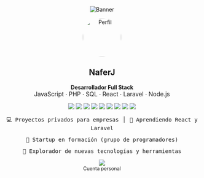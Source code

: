 <!-- Banner principal (puedes cambiar la imagen cuando quieras) -->
<p align="center">
  <img src="https://placehold.co/900x200?text=Tu+Banner+Aqui" alt="Banner" />
</p>

<p align="center">
  <img src="https://placehold.co/100x100?text=Foto" width="100" alt="Perfil" style="border-radius:50%;" />
</p>

<h2 align="center">NaferJ</h2>
<p align="center">
  <b>Desarrollador Full Stack</b> <br>
  <span style="font-size: 1.1em;">JavaScript · PHP · SQL · React · Laravel · Node.js</span>
</p>

<p align="center">
  <img src="https://img.shields.io/badge/JavaScript-323330?style=flat&logo=javascript&logoColor=F7DF1E" />
  <img src="https://img.shields.io/badge/PHP-777BB4?style=flat&logo=php&logoColor=white" />
  <img src="https://img.shields.io/badge/React-20232A?style=flat&logo=react&logoColor=61DAFB" />
  <img src="https://img.shields.io/badge/Laravel-FF2D20?style=flat&logo=laravel&logoColor=white" />
  <img src="https://img.shields.io/badge/Node.js-339933?style=flat&logo=node.js&logoColor=white" />
  <img src="https://img.shields.io/badge/MySQL-4479A1?style=flat&logo=mysql&logoColor=white" />
  <img src="https://img.shields.io/badge/Git-F05032?style=flat&logo=git&logoColor=white" />
  <img src="https://img.shields.io/badge/Jira-0052CC?style=flat&logo=jira&logoColor=white" />
  <img src="https://img.shields.io/badge/JetBrains-000000?style=flat&logo=jetbrains&logoColor=white" />
</p>

<p align="center">
  <kbd>💻 Proyectos privados para empresas</kbd> &nbsp; | &nbsp;
  <kbd>🚀 Aprendiendo React y Laravel</kbd>
</p>

<p align="center">
  <kbd>🤝 Startup en formación (grupo de programadores)</kbd>
</p>

<p align="center">
  <kbd>🎯 Explorador de nuevas tecnologías y herramientas</kbd>
</p>

<p align="center">
  <a href="https://x.com/NaferJ1" target="_blank">
    <img src="https://img.shields.io/badge/Twitter-NaferJ1-1DA1F2?style=for-the-badge&logo=twitter&logoColor=white" />
  </a>
  <br>
  <span style="font-size:0.9em;">Cuenta personal</span>
</p>

<!-- Puedes agregar una breve bio aquí si lo deseas -->
<!--
<p align="center">
  <i>Aquí va tu biografía...</i>
</p>
-->
